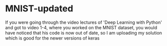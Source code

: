 # MNIST-updated
If you were going through the video lectures of 'Deep Learning with Python' and got to video 1-4, where you worked on the MNIST dataset, you  would have noticed that his code is now out of date, so I am uploading my solution which is good for the newer versions of keras
